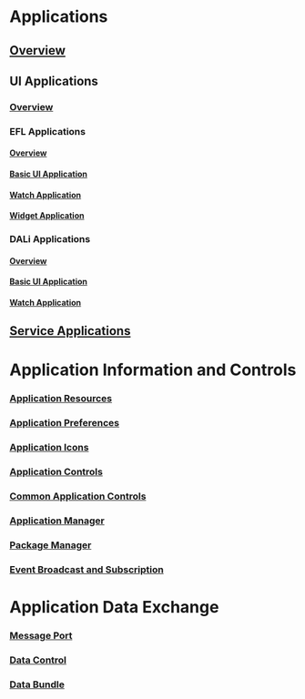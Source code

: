# Applications
## [Overview](/application/native/guides/app-management/applications.md)
## UI Applications
### [Overview](/application/native/guides/app-management/ui-app.md)
### EFL Applications
#### [Overview](/application/native/guides/app-management/efl-app.md)
#### [Basic UI Application](/application/native/guides/app-management/efl-ui-app.md)
#### [Watch Application](/application/native/guides/app-management/watch-app.md)
#### [Widget Application](/application/native/guides/app-management/widget-app.md)
### DALi Applications
#### [Overview](/application/native/guides/app-management/dali-app.md)
#### [Basic UI Application](/application/native/guides/app-management/dali-basic-app.md)
#### [Watch Application](/application/native/guides/app-management/dali-watch-app.md)
## [Service Applications](/application/native/guides/app-management/service-app.md)

# Application Information and Controls
### [Application Resources](/application/native/guides/app-management/app-resources.md)
### [Application Preferences](/application/native/guides/app-management/app-preferences.md)
### [Application Icons](/application/native/guides/app-management/app-icons.md)
### [Application Controls](/application/native/guides/app-management/app-controls.md)
### [Common Application Controls](/application/native/guides/app-management/common-appcontrol.md)
### [Application Manager](/application/native/guides/app-management/app-manager.md)
### [Package Manager](/application/native/guides/app-management/package-manager.md)
### [Event Broadcast and Subscription](/application/native/guides/app-management/event.md)

# Application Data Exchange
### [Message Port](/application/native/guides/app-management/message-port.md)
### [Data Control](/application/native/guides/app-management/data-control.md)
### [Data Bundle](/application/native/guides/app-management/data-bundles.md)

